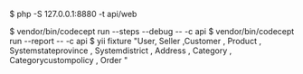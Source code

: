 
$ php -S 127.0.0.1:8880 -t api/web
 
$ vendor/bin/codecept run --steps --debug -- -c api
$ vendor/bin/codecept run --report -- -c api
$ yii fixture "User, Seller ,Customer , Product , Systemstateprovince , Systemdistrict , Address , Category , Categorycustompolicy , Order "


